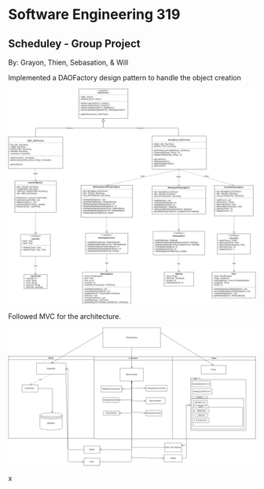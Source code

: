 # Software Engineering 319

## Scheduley - Group Project
By:  Grayon, Thien, Sebasation, & Will

<insert description about the project>


Implemented a DAOFactory design pattern to handle the object creation

![uml diagram](/resources/imgs/DAOFactory_UML.jpg)


Followed MVC for the architecture.

![really close to fully realizing this](/resources/imgs/MVC.jpg)

<insert great closing statements>x